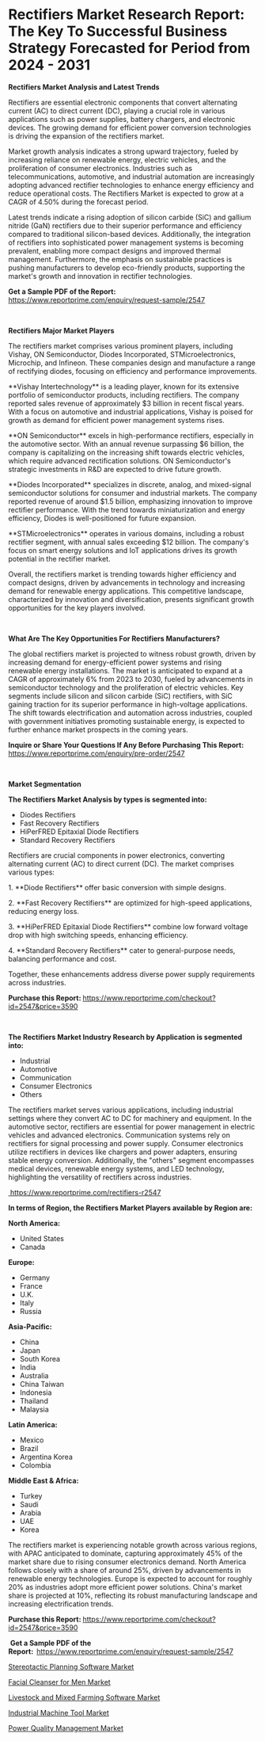 <p><h1>Rectifiers Market Research Report: The Key To Successful Business Strategy Forecasted for Period from 2024 - 2031</h1></p><p><strong>Rectifiers Market Analysis and Latest Trends</strong></p>
<p><p>Rectifiers are essential electronic components that convert alternating current (AC) to direct current (DC), playing a crucial role in various applications such as power supplies, battery chargers, and electronic devices. The growing demand for efficient power conversion technologies is driving the expansion of the rectifiers market.</p><p>Market growth analysis indicates a strong upward trajectory, fueled by increasing reliance on renewable energy, electric vehicles, and the proliferation of consumer electronics. Industries such as telecommunications, automotive, and industrial automation are increasingly adopting advanced rectifier technologies to enhance energy efficiency and reduce operational costs. The Rectifiers Market is expected to grow at a CAGR of 4.50% during the forecast period.</p><p>Latest trends indicate a rising adoption of silicon carbide (SiC) and gallium nitride (GaN) rectifiers due to their superior performance and efficiency compared to traditional silicon-based devices. Additionally, the integration of rectifiers into sophisticated power management systems is becoming prevalent, enabling more compact designs and improved thermal management. Furthermore, the emphasis on sustainable practices is pushing manufacturers to develop eco-friendly products, supporting the market's growth and innovation in rectifier technologies.</p></p>
<p><strong>Get a Sample PDF of the Report:&nbsp;</strong> <a href="https://www.reportprime.com/enquiry/request-sample/2547?utm_campaign=1832&utm_medium=2&utm_source=Github&utm_content=ia&utm_term=27112024&utm_id=rectifiers">https://www.reportprime.com/enquiry/request-sample/2547</a></p>
<p>&nbsp;</p>
<p><strong>Rectifiers Major Market Players</strong></p>
<p><p>The rectifiers market comprises various prominent players, including Vishay, ON Semiconductor, Diodes Incorporated, STMicroelectronics, Microchip, and Infineon. These companies design and manufacture a range of rectifying diodes, focusing on efficiency and performance improvements.</p><p>**Vishay Intertechnology** is a leading player, known for its extensive portfolio of semiconductor products, including rectifiers. The company reported sales revenue of approximately $3 billion in recent fiscal years. With a focus on automotive and industrial applications, Vishay is poised for growth as demand for efficient power management systems rises.</p><p>**ON Semiconductor** excels in high-performance rectifiers, especially in the automotive sector. With an annual revenue surpassing $6 billion, the company is capitalizing on the increasing shift towards electric vehicles, which require advanced rectification solutions. ON Semiconductor's strategic investments in R&D are expected to drive future growth.</p><p>**Diodes Incorporated** specializes in discrete, analog, and mixed-signal semiconductor solutions for consumer and industrial markets. The company reported revenue of around $1.5 billion, emphasizing innovation to improve rectifier performance. With the trend towards miniaturization and energy efficiency, Diodes is well-positioned for future expansion.</p><p>**STMicroelectronics** operates in various domains, including a robust rectifier segment, with annual sales exceeding $12 billion. The company's focus on smart energy solutions and IoT applications drives its growth potential in the rectifier market. </p><p>Overall, the rectifiers market is trending towards higher efficiency and compact designs, driven by advancements in technology and increasing demand for renewable energy applications. This competitive landscape, characterized by innovation and diversification, presents significant growth opportunities for the key players involved.</p></p>
<p>&nbsp;</p>
<p><strong>What Are The Key Opportunities For Rectifiers Manufacturers?</strong></p>
<p><p>The global rectifiers market is projected to witness robust growth, driven by increasing demand for energy-efficient power systems and rising renewable energy installations. The market is anticipated to expand at a CAGR of approximately 6% from 2023 to 2030, fueled by advancements in semiconductor technology and the proliferation of electric vehicles. Key segments include silicon and silicon carbide (SiC) rectifiers, with SiC gaining traction for its superior performance in high-voltage applications. The shift towards electrification and automation across industries, coupled with government initiatives promoting sustainable energy, is expected to further enhance market prospects in the coming years.</p></p>
<p><strong>Inquire or Share Your Questions If Any Before Purchasing This Report:</strong> <a href="https://www.reportprime.com/enquiry/pre-order/2547?utm_campaign=1832&utm_medium=2&utm_source=Github&utm_content=ia&utm_term=27112024&utm_id=rectifiers">https://www.reportprime.com/enquiry/pre-order/2547</a></p>
<p>&nbsp;</p>
<p><strong>Market Segmentation</strong></p>
<p><strong>The Rectifiers Market Analysis by types is segmented into:</strong></p>
<p><ul><li>Diodes Rectifiers</li><li>Fast Recovery Rectifiers</li><li>HiPerFRED Epitaxial Diode Rectifiers</li><li>Standard Recovery Rectifiers</li></ul></p>
<p><p>Rectifiers are crucial components in power electronics, converting alternating current (AC) to direct current (DC). The market comprises various types: </p><p>1. **Diode Rectifiers** offer basic conversion with simple designs.</p><p>2. **Fast Recovery Rectifiers** are optimized for high-speed applications, reducing energy loss.</p><p>3. **HiPerFRED Epitaxial Diode Rectifiers** combine low forward voltage drop with high switching speeds, enhancing efficiency.</p><p>4. **Standard Recovery Rectifiers** cater to general-purpose needs, balancing performance and cost. </p><p>Together, these enhancements address diverse power supply requirements across industries.</p></p>
<p><strong>Purchase this Report:&nbsp;</strong><a href="https://www.reportprime.com/checkout?id=2547&price=3590&utm_campaign=1832&utm_medium=2&utm_source=Github&utm_content=ia&utm_term=27112024&utm_id=rectifiers">https://www.reportprime.com/checkout?id=2547&price=3590</a></p>
<p>&nbsp;</p>
<p><strong>The Rectifiers Market Industry Research by Application is segmented into:</strong></p>
<p><ul><li>Industrial</li><li>Automotive</li><li>Communication</li><li>Consumer Electronics</li><li>Others</li></ul></p>
<p><p>The rectifiers market serves various applications, including industrial settings where they convert AC to DC for machinery and equipment. In the automotive sector, rectifiers are essential for power management in electric vehicles and advanced electronics. Communication systems rely on rectifiers for signal processing and power supply. Consumer electronics utilize rectifiers in devices like chargers and power adapters, ensuring stable energy conversion. Additionally, the "others" segment encompasses medical devices, renewable energy systems, and LED technology, highlighting the versatility of rectifiers across industries.</p></p>
<p><a href="https://www.reportprime.com/rectifiers-r2547?utm_campaign=1832&utm_medium=2&utm_source=Github&utm_content=ia&utm_term=27112024&utm_id=rectifiers">&nbsp;https://www.reportprime.com/rectifiers-r2547</a></p>
<p><strong>In terms of Region, the Rectifiers Market Players available by Region are:</strong></p>
<p>
    <p> <strong> North America: </strong>
        <ul>
            <li>United States</li>
            <li>Canada</li>
        </ul>
        </p> 
    <p> <strong> Europe: </strong>
        <ul>
            <li>Germany</li>
            <li>France</li>
            <li>U.K.</li>
            <li>Italy</li>
            <li>Russia</li>
        </ul>
        </p> 
    <p> <strong> Asia-Pacific: </strong>
        <ul>
            <li>China</li>
            <li>Japan</li>
            <li>South Korea</li>
            <li>India</li>
            <li>Australia</li>
            <li>China Taiwan</li>
            <li>Indonesia</li>
            <li>Thailand</li>
            <li>Malaysia</li>
        </ul>
        </p> 
    <p> <strong> Latin America: </strong>
        <ul>
            <li>Mexico</li>
            <li>Brazil</li>
            <li>Argentina Korea</li>
            <li>Colombia</li>
        </ul>
        </p> 
    <p> <strong> Middle East & Africa: </strong>
        <ul>
            <li>Turkey</li>
            <li>Saudi</li>
            <li>Arabia</li>
            <li>UAE</li>
            <li>Korea</li>
        </ul>
    </p>
    </p>
<p><p>The rectifiers market is experiencing notable growth across various regions, with APAC anticipated to dominate, capturing approximately 45% of the market share due to rising consumer electronics demand. North America follows closely with a share of around 25%, driven by advancements in renewable energy technologies. Europe is expected to account for roughly 20% as industries adopt more efficient power solutions. China's market share is projected at 10%, reflecting its robust manufacturing landscape and increasing electrification trends.</p></p>
<p><strong>Purchase this Report: </strong><a href="https://www.reportprime.com/checkout?id=2547&price=3590&utm_campaign=1832&utm_medium=2&utm_source=Github&utm_content=ia&utm_term=27112024&utm_id=rectifiers">https://www.reportprime.com/checkout?id=2547&price=3590</a></p>
<p>&nbsp;<strong>Get a Sample PDF of the Report:&nbsp;&nbsp;</strong><a href="https://www.reportprime.com/enquiry/request-sample/2547?utm_campaign=1832&utm_medium=2&utm_source=Github&utm_content=ia&utm_term=27112024&utm_id=rectifiers">https://www.reportprime.com/enquiry/request-sample/2547</a></p>
<p><strong></strong></p>
<p><p><a href="https://issuu.com/reportprime-2/docs/stereotactic-planning-software-mark_15a5b22bc53a88?utm_campaign=1832&utm_medium=2&utm_source=Github&utm_content=ia&utm_term=27112024&utm_id=rectifiers">Stereotactic Planning Software Market</a></p><p><a href="https://www.linkedin.com/pulse/facial-cleanser-men-market-analysis-product-segmentation-regional-tfvnc?utm_campaign=1832&utm_medium=2&utm_source=Github&utm_content=ia&utm_term=27112024&utm_id=rectifiers">Facial Cleanser for Men Market</a></p><p><a href="https://issuu.com/reportprime-2/docs/livestock-and-mixed-farming-softwar_f4a565697f219c?utm_campaign=1832&utm_medium=2&utm_source=Github&utm_content=ia&utm_term=27112024&utm_id=rectifiers">Livestock and Mixed Farming Software Market</a></p><p><a href="https://www.linkedin.com/pulse/industrial-machine-tool-market-research-report-exploring-size-gwz7e?utm_campaign=1832&utm_medium=2&utm_source=Github&utm_content=ia&utm_term=27112024&utm_id=rectifiers">Industrial Machine Tool Market</a></p><p><a href="https://www.linkedin.com/pulse/strategic-market-insights-global-power-quality-management-exexe?utm_campaign=1832&utm_medium=2&utm_source=Github&utm_content=ia&utm_term=27112024&utm_id=rectifiers">Power Quality Management Market</a></p></p>
